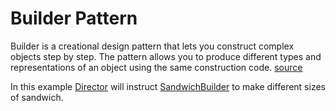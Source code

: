# Builder Pattern

Builder is a creational design pattern that lets you construct complex objects step by step. The pattern allows you to produce different types and representations of an object using the same construction code. [source](https://refactoring.guru/design-patterns/builder)

In this example [Director](Director.ts) will instruct [SandwichBuilder](Builders.ts) to make different sizes of sandwich.
